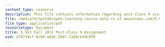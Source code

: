 ```yaml
---
content_type: resource
description: This file contains information regarding post-class 9 sssignment.
file: /media/https%3A/open-learning-course-data-rc.s3.amazonaws.com/5-95j-teaching-college-level-science-and-engineering-fall-2015/a74734cf0c68a656288721b9cb29c9f0_MIT5_95JF15_Assignment9.pdf
file_type: application/pdf
resourcetype: Document
title: 5.95J Fall 2015 Post-Class 9 Assignment
uid: a74734cf-0c68-a656-2887-21b9cb29c9f0
---
```


